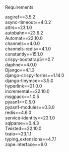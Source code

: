 Requirements

asgiref==3.5.2   
async-timeout==4.0.2   
attrs==23.1.0   
autobahn==23.6.2   
Automat==22.10.0   
channels==4.0.0  
channels-redis==4.1.0  
constantly==15.1.0  
crispy-bootstrap5==0.7  
daphne==4.0.0  
Django==4.1.3  
django-crispy-forms==1.14.0  
django-tinymce==3.5.0  
hyperlink==21.0.0  
incremental==22.10.0  
msgpack==1.0.5  
pyasn1==0.5.0  
pyasn1-modules==0.3.0  
redis==4.6.0  
service-identity==23.1.0  
sqlparse==0.4.3  
Twisted==22.10.0  
txaio==23.1.1  
typing_extensions==4.7.1  
zope.interface==6.0  
